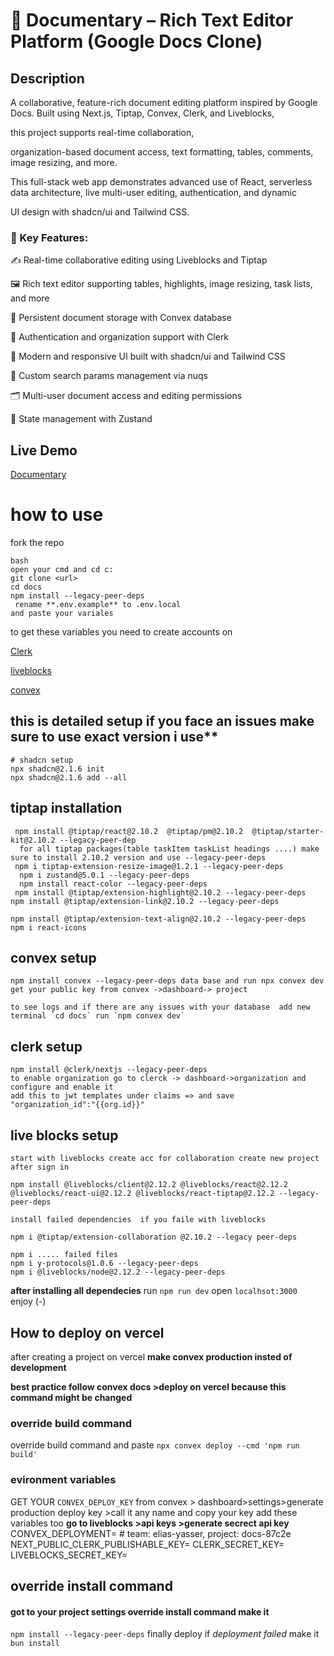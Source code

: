 # 📄 Documentary – Rich Text Editor Platform (Google Docs Clone)
## Description

A collaborative, feature-rich document editing platform inspired by Google Docs. Built using Next.js, Tiptap, Convex, Clerk, and Liveblocks, 

this project supports real-time collaboration, 

organization-based document access, text formatting, tables, comments, image resizing, and more.

This full-stack web app demonstrates advanced use of React, serverless data architecture, live multi-user editing, authentication, and dynamic 

UI design with shadcn/ui and Tailwind CSS.

### 🔧 Key Features:

✍️ Real-time collaborative editing using Liveblocks and Tiptap

🖼️ Rich text editor supporting tables, highlights, image resizing, task lists, and more

🧠 Persistent document storage with Convex database

🔐 Authentication and organization support with Clerk

🎨 Modern and responsive UI built with shadcn/ui and Tailwind CSS

🧭 Custom search params management via nuqs

🗂️ Multi-user document access and editing permissions

🧩 State management with Zustand

## Live Demo 
[Documentary](https://documentary-reach-editor.vercel.app/)

# how to use 
fork the repo 
```
bash
open your cmd and cd c:
git clone <url>
cd docs
npm install --legacy-peer-deps
 rename **.env.example** to .env.local
and paste your variales  
```
to get these variables you need to create accounts on 

[Clerk](https://clerk.com)

[liveblocks](https://liveblocks.io)

[convex](https://www.convex.dev)

## this is detailed setup if you face an issues make sure to use exact version i use**
``` 
# shadcn setup
npx shadcn@2.1.6 init  
npx shadcn@2.1.6 add --all
```
## tiptap installation
 ```
  npm install @tiptap/react@2.10.2  @tiptap/pm@2.10.2  @tiptap/starter-kit@2.10.2 --legacy-peer-dep
   for all tiptap packages(table taskItem taskList headings ....) make sure to install 2.10.2 version and use --legacy-peer-deps
  npm i tiptap-extension-resize-image@1.2.1 --legacy-peer-deps
   npm i zustand@5.0.1 --legacy-peer-deps
   npm install react-color --legacy-peer-deps
  npm install @tiptap/extension-highlight@2.10.2 --legacy-peer-deps
 npm install @tiptap/extension-link@2.10.2 --legacy-peer-deps

npm install @tiptap/extension-text-align@2.10.2 --legacy-peer-deps
 npm i react-icons

```
## convex setup
```
npm install convex --legacy-peer-deps data base and run npx convex dev
get your public key from convex ->dashboard-> project

to see logs and if there are any issues with your database  add new terminal `cd docs` run `npm convex dev` 
```
## clerk setup
```
npm install @clerk/nextjs --legacy-peer-deps
to enable organization go to clerck -> dashboard->organization and configure and enable it  
add this to jwt templates under claims => and save    "organization_id":"{{org.id}}"
```

## live blocks setup
```
start with liveblocks create acc for collaboration create new project after sign in

npm install @liveblocks/client@2.12.2 @liveblocks/react@2.12.2 @liveblocks/react-ui@2.12.2 @liveblocks/react-tiptap@2.12.2 --legacy-peer-deps

install failed dependencies  if you faile with liveblocks 

npm i @tiptap/extension-collaboration @2.10.2 --legacy peer-deps

npm i ..... failed files 
npm i y-protocols@1.0.6 --legacy-peer-deps
npm i @liveblocks/node@2.12.2 --legacy-peer-deps
```
**after installing all dependecies** 
run `npm run dev` open `localhsot:3000 `
enjoy (_-_) 
## How to deploy on vercel
after creating a project on vercel 
**make convex production insted of development**

**best practice follow convex docs >deploy on vercel because this command might be changed**
### override build command
override build command and paste `npx convex deploy --cmd 'npm run build'`
### evironment variables
GET YOUR `CONVEX_DEPLOY_KEY`  from convex > dashboard>settings>generate production deploy key >call it any name 
and copy your key
add these variables too
**go to liveblocks >api keys >generate secrect api key**
CONVEX_DEPLOYMENT=<convex will do this> # team: elias-yasser, project: docs-87c2e
NEXT_PUBLIC_CLERK_PUBLISHABLE_KEY=<get from clerk>
CLERK_SECRET_KEY=<get from clerk>
LIVEBLOCKS_SECRET_KEY=<get from live blocks >

## override install command
 #### got to your project settings override install command make it
`npm install --legacy-peer-deps` 
finally deploy  if *deployment failed* make it 
`bun install`


